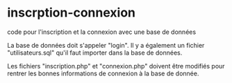 # inscrption-connexion
code pour l'inscription et la connexion avec une base de données


La base de données doit s'appeler "login". Il y a également un fichier "utilisateurs.sql" qu'il faut importer dans la base de données.

Les fichiers "inscription.php" et "connexion.php" doivent être modifiés pour rentrer les bonnes informations de connexion à la base de donnée.
